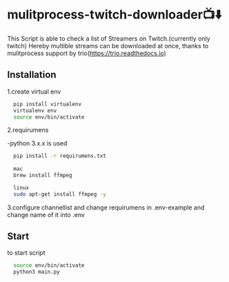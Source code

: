 # mulitprocess-twitch-downloader📺⬇️

This Script is able to check a list of Streamers on Twitch.(currently only twitch)
Hereby multible streams can be downloaded at once, thanks to mulitprocess support by trio(https://trio.readthedocs.io)

## Installation

1.create virtual env

```bash
  pip install virtualenv
  virtualenv env
  source env/bin/activate
```

2.requirumens

-python 3.x.x is used

```bash
  pip install -r requirumens.txt
  
  mac
  brew install ffmpeg

  linux
  sudo apt-get install ffmpeg -y
```

3.configure channellist and change requirumens in .env-example and change name of it into .env

## Start

to start script

```bash
  source env/bin/activate
  python3 main.py
```

